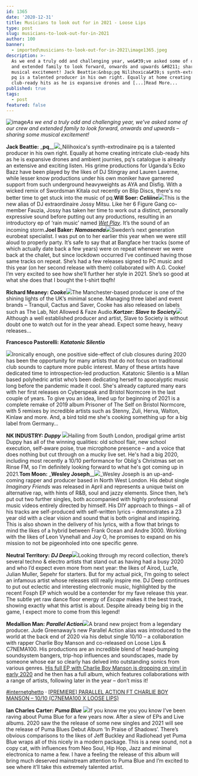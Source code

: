 ```yaml
---
id: 1365
date: '2020-12-31'
title: Musicians to look out for in 2021 - Loose Lips
type: post
slug: musicians-to-look-out-for-in-2021
author: 100
banner:
  - imported\musicians-to-look-out-for-in-2021\image1365.jpeg
description: >-
  As we end a truly odd and challenging year, we&#39;ve asked some of our crew
  and extended family to look forward, onwards and upwards &#8211; sharing some
  musical excitement! Jack Beattie:&nbsp;pq Nilihoxica&#39;s synth-extrodinaire
  pq is a talented producer in his own right. Equally at home creating intricate
  club-ready hits as he is expansive drones and [...]Read More...
published: true
tags:
  - post
featured: false
---
```

![image](../imported\musicians-to-look-out-for-in-2021\image1365.jpeg)_As we end a truly odd and challenging year, we've asked some of our crew and extended family to look forward, onwards and upwards – sharing some musical excitement!_

**Jack Beattie:** _**pq**__![](/wp-content/uploads/live/img/wysiwyg/5fe4a67123c4d.jpg)_Nilihoxica's synth-extrodinaire pq is a talented producer in his own right. Equally at home creating intricate club-ready hits as he is expansive drones and ambient journies, pq's catalogue is already an extensive and exciting listen. His grime productions for Uganda's Ecko Bazz have been played by the likes of DJ Stingray and Lauren Laverne, while lesser know productions under his own moniker have garnered support from such underground heavyweights as AYA and Disfig. With a wicked remix of Swordsman Kitala out recently on Blip Discs, there's no better time to get stuck into the music of pq.**Will Soer:** _**Celiiine**_![](/wp-content/uploads/live/img/wysiwyg/5fe8e2f78742e.jpg)This is the new alias of DJ extraordinaire Jossy Mitsu. Like her 6 Figure Gang co-member Fauzia, Jossy has taken her time to work out a distinct, personally expressive sound before putting out any productions, resulting in an introductory ep of ‘rain music’ named [_Wet Play_](https://celiiine.bandcamp.com/album/wet-play?from=search&search_item_id=215951672&search_item_type=a&search_match_part=%3F&search_page_id=1513177522&search_page_no=1&search_rank=2&search_sig=5416b3b26c3c127fb16b119f16b25085). It’s the sound of an incoming storm.**Joel Baker:** _**Namasenda**_![](/wp-content/uploads/live/img/wysiwyg/5fedb8c5af6be.png)Sweden’s next generation eurobeat specialist. I was put on to her earlier this year when we were still aloud to properly party. It’s safe to say that at Bangface her tracks (some of which actually date back a few years) were on repeat whenever we were back at the chalet, but since lockdown occurred I’ve continued having those same tracks on repeat. She’s had a few releases signed to PC music and this year (on her second release with them) collaborated with A.G. Cooke! I’m very excited to see how she’ll further her style in 2021. She’s so good at what she does that I bought the t-shirt tbqfh!

**Richard Meaney:** _**Cooke**_![](/wp-content/uploads/live/img/wysiwyg/5fedb9376f16a.jpg)The Manchester-based producer is one of the shining lights of the UK’s minimal scene. Managing three label and event brands – Tranquil, Cactus and Saver, Cooke has also released on labels such as The Lab, Not Allowed & Faze Audio.**Kortzer:** _**Slave to Society**_![](/wp-content/uploads/live/img/wysiwyg/5fedb99f0598f.jpg)Although a well established producer and artist, Slave to Society is without doubt one to watch out for in the year ahead. Expect some heavy, heavy releases…

**Francesco Pastorelli:** _**Katatonic Silentio**_

![](/wp-content/uploads/live/img/wysiwyg/5fedbaa101a02.jpg)Ironically enough, one positive side-effect of club closures during 2020 has been the opportunity for many artists that do not focus on traditional club sounds to capture more public interest. Many of these artists have dedicated time to introspection-led production. Katatonic Silentio is a Milan based polyhedric artist who’s been dedicating herself to apocalyptic music long before the pandemic made it cool. She's already captured many ears with her first releases on Cyberspeak and Bristol Normcore in the last couple of years. To give you an idea, lined up for beginning of 2021 is a complete remake of 2019 album Prisoner of The Self on Bristol Normcore, with 5 remixes by incredible artists such as Stenny, Zuli, Herva, Walton, Kinlaw and more. And, a bird told me she's cooking something up for a big label from Germany…

**NK INDUSTRY: _Duppy_** ![](/wp-content/uploads/live/img/wysiwyg/5fedb32971f87.jpg)Hailing from South London, prodigal grime artist Duppy has all of the winning qualities: old school flair, new school execution, self-aware poise, true microphone presence – and a voice that does nothing but cut through on a mucky live set. He's had a big 2020, including most recently a 10/10 performance for Oblig's Christmas set on Rinse FM, so I'm definitely looking forward to what he's got coming up in 2021.**Tom Moon:** _**Wesley Joseph**__![](/wp-content/uploads/live/img/wysiwyg/5fedbb720d2ce.jpg)_Wesley Joseph is an up-and-coming rapper and producer based in North West London. His debut single _Imaginary Friends_ was released in April and represents a unique twist on alternative rap, with hints of R&B, soul and jazzy elements. Since then, he’s put out two further singles, both accompanied with highly professional music videos entirely directed by himself. His DIY approach to things – all of his tracks are self-produced with self-written lyrics – demonstrates a 23 year old with a clear vision and sound that is both original and inspiring. This is also shown in the delivery of his lyrics, with a flow that brings to mind the likes of a hybrid between Frank Ocean and Andre 3000. Working with the likes of Leon Vynehall and Joy O, he promises to expand on his mission to not be pigeonholed into one specific genre.

**Neutral Territory:** _**DJ Deep**_![](/wp-content/uploads/live/img/wysiwyg/5fedb680da8f9.jpg)Looking through my record collection, there’s several techno & electro artists that stand out as having had a busy 2020 and who I’d expect even more from next year: the likes of Airod, Luz1e, Julian Muller, Sepehr for starters. But for my actual pick, I’m going to select an infamous artist whose releases still really inspire me. DJ Deep continues to put out eclectic and interesting electronic music, highlighted by the recent Fosph EP which would be a contender for my fave release this year. The subtle yet raw dance floor energy of _Escape_ makes it the best track, showing exactly what this artist is about. Despite already being big in the game, I expect more to come from this legend!

**Medallion Man:** _**Parallel Action**_![](/wp-content/uploads/live/img/wysiwyg/5fedbe10c5839.jpg)A brand new project from a legendary producer. Jude Greenaway’s new Parallel Action alias was introduced to the world at the back end of 2020 via his debut single 10/10 – a collaboration with rapper Charlie Boy Manson and co-released on Loose Lips & C7NEMA100. His productions are an incredible blend of head-bumping soundsystem bangers, trip-hop influences and soundscapes, made by someone whose ear so clearly has delved into outstanding sonics from various genres. [His full EP with Charlie Boy Manson is dropping on vinyl in early 2020](https://looselips123.bandcamp.com/) and he then has a full album, which features collaborations with a range of artists, following later in the year – don’t miss it!

[#internetghetto](%20https%3A//soundcloud.com/internet_ghetto "#internetghetto") · [\[PREMIERE\] PARALLEL ACTION FT CHARLIE BOY MANSON – 10/10 (C7NEMA100 X LOOSE LIPS)](%20https%3A//soundcloud.com/internet_ghetto/premiere-parallel-action-ft-charlie-boy-manson-10-10 "[PREMIERE] PARALLEL ACTION FT CHARLIE BOY MANSON - 10/10 (C7NEMA100 X LOOSE LIPS)")

**Ian Charles Carter:** _**Puma Blue**_ ![](/wp-content/uploads/live/img/wysiwyg/5fee0c8ba903e.jpg)If you know me you you know I’ve been raving about Puma Blue for a few years now. After a slew of EPs and Live albums. 2020 saw the the release of some new singles and 2021 will see the release of Puma Blues Debut Album ‘In Praise of Shadows’. There’s obvious comparisons to the likes of Jeff Buckley and Radiohead yet Puma Blue wraps all of this nicely in a modern package. This is a new sound, not a copy cat, with influences from Neo Soul, Hip Hop, Jazz and minimal electronica to name a few. I have a feeling the release of this album will bring much deserved mainstream attention to Puma Blue and I’m excited to see where it’ll take this extremely talented artist.